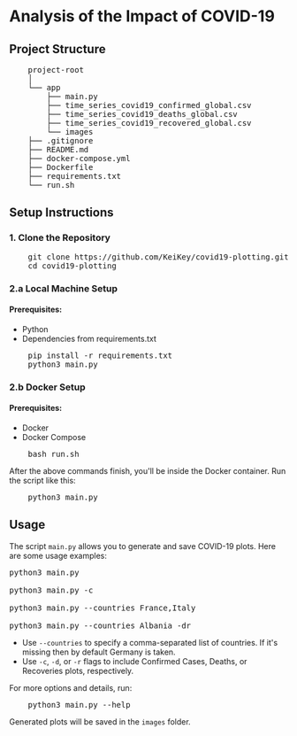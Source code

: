 # Analysis of the Impact of COVID-19

## Project Structure

<pre>
    project-root
    │
    └── app
        ├── main.py
        ├── time_series_covid19_confirmed_global.csv
        ├── time_series_covid19_deaths_global.csv
        ├── time_series_covid19_recovered_global.csv
        └── images
    ├── .gitignore
    ├── README.md
    ├── docker-compose.yml
    ├── Dockerfile
    ├── requirements.txt
    └── run.sh
</pre>

## Setup Instructions

### 1\. Clone the Repository

<pre>
    git clone https://github.com/KeiKey/covid19-plotting.git
    cd covid19-plotting
</pre>

### 2.a Local Machine Setup

#### Prerequisites:

- Python 
- Dependencies from requirements.txt

<pre>
    pip install -r requirements.txt
    python3 main.py
</pre>

### 2.b Docker Setup

#### Prerequisites:

- Docker 
- Docker Compose

<pre>
    bash run.sh
</pre>

After the above commands finish, you'll be inside the Docker container. Run the script like this:

<pre>
    python3 main.py
</pre>

## Usage

The script `main.py` allows you to generate and save COVID-19 plots. Here are some usage examples:

<pre>python3 main.py

python3 main.py -c

python3 main.py --countries France,Italy

python3 main.py --countries Albania -dr
</pre>

- Use `--countries` to specify a comma-separated list of countries. If it's missing then by default Germany is taken.
- Use `-c`, `-d`, or `-r` flags to include Confirmed Cases, Deaths, or Recoveries plots, respectively.

For more options and details, run:

<pre>
    python3 main.py --help
</pre>

Generated plots will be saved in the `images` folder.